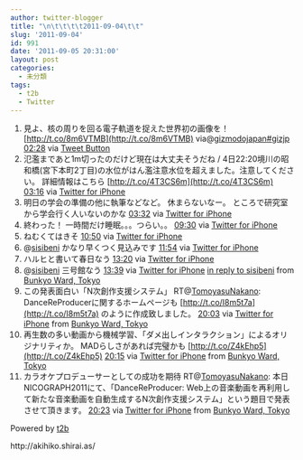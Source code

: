 ```yaml
---
author: twitter-blogger
title: "\n\t\t\t\t2011-09-04\t\t"
slug: '2011-09-04'
id: 991
date: '2011-09-05 20:31:00'
layout: post
categories:
  - 未分類
tags:
  - t2b
  - Twitter
---
```


<div xmlns:georss="http://www.georss.org/georss">

1.  <span><span>見よ、核の周りを回る電子軌道を捉えた世界初の画像を！ [http://t.co/8m6VTMB](http://t.co/8m6VTMB) via@[gizmodojapan](http://twitter.com/gizmodojapan "gizmodojapan")[#gizjp](http://twitter.com/search?q=%23gizjp "#gizjp")</span> <span>[<span>02:28</span>](http://twitter.com/o_ob/status/110343583030190080) <span>via [Tweet Button](http://twitter.com/tweetbutton)</span></span></span>
2.  <span><span>氾濫まであと1m切ったのだけど現在は大丈夫そうだね / 4日22:20境川の昭和橋(宮下本町2丁目)の水位がはん濫注意水位を超えました。注意してください。 詳細情報はこちら [http://t.co/4T3CS6m](http://t.co/4T3CS6m)</span> <span>[<span>03:16</span>](http://twitter.com/o_ob/status/110355485332484096) <span>via [Twitter for iPhone](http://twitter.com/#!/download/iphone)</span></span></span>
3.  <span><span>明日の学会の準備の他に執筆などなど。 休まらないなー。 ところで研究室から学会行く人いないのかな</span> <span>[<span>03:32</span>](http://twitter.com/o_ob/status/110359473075404800) <span>via [Twitter for iPhone](http://twitter.com/#!/download/iphone)</span></span></span>
4.  <span><span>終わった！ 一時間だけ睡眠。。。つらい。。</span> <span>[<span>09:30</span>](http://twitter.com/o_ob/status/110449628566134784) <span>via [Twitter for iPhone](http://twitter.com/#!/download/iphone)</span></span></span>
5.  <span><span>ねむくてはきそ</span> <span>[<span>10:50</span>](http://twitter.com/o_ob/status/110469919069577217) <span>via [Twitter for iPhone](http://twitter.com/#!/download/iphone)</span></span></span>
6.  <span><span>@[sisibeni](http://twitter.com/sisibeni "sisibeni") かなり早くつく見込みです</span> <span>[<span>11:54</span>](http://twitter.com/o_ob/status/110485835413061632) <span>via [Twitter for iPhone](http://twitter.com/#!/download/iphone)</span></span></span>
7.  <span><span>ハルヒと書いて春日なう</span> <span>[<span>13:20</span>](http://twitter.com/o_ob/status/110507667155468290) <span>via [Twitter for iPhone](http://twitter.com/#!/download/iphone)</span></span></span>
8.  <span><span>@[sisibeni](http://twitter.com/sisibeni "sisibeni") 三号館なう</span> <span>[<span>13:39</span>](http://twitter.com/o_ob/status/110512368307544064) <span>via [Twitter for iPhone](http://twitter.com/#!/download/iphone)</span> [in reply to sisibeni](http://twitter.com/sisibeni/status/110511131801559041) from [Bunkyo Ward, Tokyo<span></span>](http://maps.google.com/maps?q=35.7025941,139.74836498)</span></span>
9.  <span><span>この発表面白い「N次創作支援システム」 RT@[TomoyasuNakano](http://twitter.com/TomoyasuNakano "TomoyasuNakano"): DanceReProducerに関するホームページも [http://t.co/I8m5t7a](http://t.co/I8m5t7a) のように作成致しました。</span> <span>[<span>20:03</span>](http://twitter.com/o_ob/status/110609046805020673) <span>via [Twitter for iPhone](http://twitter.com/#!/download/iphone)</span> from [Bunkyo Ward, Tokyo<span></span>](http://maps.google.com/maps?q=35.70788460,139.74881910)</span></span>
10.  <span><span>再生数の多い動画から機械学習、「ダメ出しインタラクション」によるオリジナリティか。 MADらしさがあれば完璧かも [http://t.co/Z4kEhp5](http://t.co/Z4kEhp5)</span> <span>[<span>20:15</span>](http://twitter.com/o_ob/status/110612000081588225) <span>via [Twitter for iPhone](http://twitter.com/#!/download/iphone)</span> from [Bunkyo Ward, Tokyo<span></span>](http://maps.google.com/maps?q=35.70791871,139.74885705)</span></span>
11.  <span><span>カラオケプロデューサーとしての成功を期待 RT@[TomoyasuNakano](http://twitter.com/TomoyasuNakano "TomoyasuNakano"): 本日NICOGRAPH2011にて、「DanceReProducer: Web上の音楽動画を再利用して新たな音楽動画を自動生成するN次創作支援システム」という題目で発表させて頂きます。</span> <span>[<span>20:23</span>](http://twitter.com/o_ob/status/110614043240316928) <span>via [Twitter for iPhone](http://twitter.com/#!/download/iphone)</span> from [Bunkyo Ward, Tokyo<span></span>](http://maps.google.com/maps?q=35.70791871,139.74885705)</span></span>

</div>

Powered by [t2b](http://t2b.utilz.jp/)

<div>http://akihiko.shirai.as/</div>